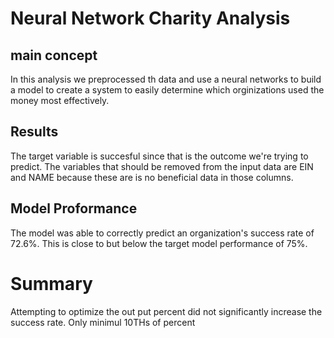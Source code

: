 # Neural Network Charity Analysis

## main concept
In this analysis we preprocessed th data and use a neural networks to build a model to create a system to easily determine which orginizations used the money most effectively.

## Results
The target variable is succesful since that is the outcome we're trying to predict.
The variables that should be removed from the input data are EIN and NAME because these are is no beneficial data in those columns.

## Model Proformance 
The model was able to correctly predict an organization's success rate of 72.6%. This is close to but below the target model performance of 75%.

# Summary
Attempting to optimize the out put percent did not significantly increase the success rate. Only minimul 10THs of percent 
